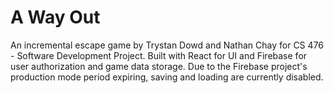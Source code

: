 # A Way Out

An incremental escape game by Trystan Dowd and Nathan Chay for CS 476 - Software Development Project. Built with React for UI and Firebase for user authorization and game data storage. Due to the Firebase project's production mode period expiring, saving and loading are currently disabled.
